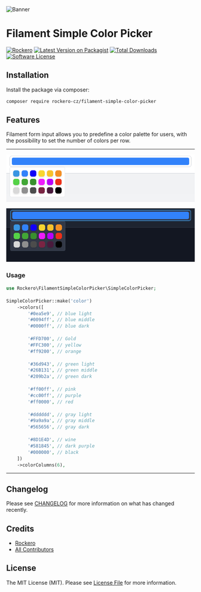 <picture>
    <source
        media="(prefers-color-scheme: dark)"
        srcset="https://banners.beyondco.de/Filament%20-%20Simple%20Color%20Picker.png?theme=dark&packageManager=composer+require&packageName=rockero-cz%2Ffilament-simple-color-picker&pattern=diagonalStripes&style=style_1&description=Set+your+colors+simple+way...&md=1&showWatermark=1&fontSize=100px&images=https%3A%2F%2Flaravel.com%2Fimg%2Flogomark.min.svg"
    />
      <img alt="Banner" src="https://banners.beyondco.de/Filament%20-%20Simple%20Color%20Picker.png?theme=dark&packageManager=composer+require&packageName=rockero-cz%2Ffilament-simple-color-picker&pattern=diagonalStripes&style=style_1&description=Set+your+colors+simple+way...&md=1&showWatermark=1&fontSize=100px&images=https%3A%2F%2Flaravel.com%2Fimg%2Flogomark.min.svg">
</picture>

# Filament Simple Color Picker
[![Rockero](https://img.shields.io/badge/Rockero-yellow)](https://rockero.cz)
[![Latest Version on Packagist](https://img.shields.io/packagist/v/rockero-cz/filament-simple-color-picker.svg?style=flat-square)](https://packagist.org/packages/rockero-cz/filament-simple-color-picker)
[![Total Downloads](https://img.shields.io/packagist/dt/rockero-cz/filament-simple-color-picker.svg?style=flat-square)](https://packagist.org/packages/rockero-cz/filament-simple-color-picker)
[![Software License](https://img.shields.io/badge/license-MIT-brightgreen.svg)](LICENSE)

## Installation

Install the package via composer:

```bash
composer require rockero-cz/filament-simple-color-picker
```

## Features

Filament form input allows you to predefine a color palette for users, with the possibility to set the number of colors per row.

---

![Alt text](/assets/simple-color-picker.png "Simple color picker")

![Alt text](/assets/simple-color-picker-dark.png "Simple color picker dark")

### Usage

```php
use Rockero\FilamentSimpleColorPicker\SimpleColorPicker;

SimpleColorPicker::make('color')
    ->colors([
        '#0ea5e9', // blue light
        '#0094ff', // blue middle
        '#0000ff', // blue dark

        '#FFD700', // Gold
        '#FFC300', // yellow
        '#ff9200', // orange

        '#36d943', // green light
        '#26B131', // green middle
        '#209b2a', // green dark

        '#ff00ff', // pink
        '#cc00ff', // purple
        '#ff0000', // red

        '#dddddd', // gray light
        '#9a9a9a', // gray middle
        '#565656', // gray dark

        '#8D1E4D', // wine
        '#581845', // dark purple
        '#000000', // black
    ])
    ->colorColumns(6),
```

---

## Changelog

Please see [CHANGELOG](CHANGELOG.md) for more information on what has changed recently.

## Credits

-   [Rockero](https://github.com/rockero-cz)
-   [All Contributors](../../contributors)

## License

The MIT License (MIT). Please see [License File](LICENSE.md) for more information.
